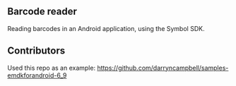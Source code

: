 ## Barcode reader

Reading barcodes in an Android application, using the Symbol SDK.

## Contributors

Used this repo as an example:
https://github.com/darryncampbell/samples-emdkforandroid-6_9

